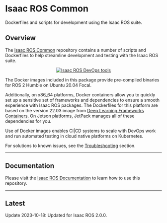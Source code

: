 # Isaac ROS Common

Dockerfiles and scripts for development using the Isaac ROS suite.

## Overview

The [Isaac ROS Common](https://github.com/NVIDIA-ISAAC-ROS/isaac_ros_common)
repository contains a number of scripts and Dockerfiles to help
streamline development and testing with the Isaac ROS suite.

<div align="center"><a class="reference internal image-reference" href="https://media.githubusercontent.com/media/NVIDIA-ISAAC-ROS/.github/main/resources/isaac_ros_docs/repositories_and_packages/isaac_ros_common/isaac_ros_common_tools.png/"><img alt="Isaac ROS DevOps tools" src="https://media.githubusercontent.com/media/NVIDIA-ISAAC-ROS/.github/main/resources/isaac_ros_docs/repositories_and_packages/isaac_ros_common/isaac_ros_common_tools.png/" width="auto"/></a></div>

The Docker images included in this package provide pre-compiled binaries
for ROS 2 Humble on Ubuntu 20.04 Focal.

Additionally, on x86_64 platforms, Docker containers allow you to
quickly set up a sensitive set of frameworks and dependencies to ensure
a smooth experience with Isaac ROS packages. The Dockerfiles for this
platform are based on the version 22.03 image from [Deep Learning
Frameworks Containers](https://docs.nvidia.com/deeplearning/frameworks/support-matrix/index.html).
On Jetson platforms, JetPack manages all of these dependencies for you.

Use of Docker images enables CI|CD systems to scale with DevOps work and
run automated testing in cloud native platforms on Kubernetes.

For solutions to known issues, see the [Troubleshooting](https://nvidia-isaac-ros.github.io/troubleshooting/index.html) section.

---

## Documentation

Please visit the [Isaac ROS Documentation](https://nvidia-isaac-ros.github.io/repositories_and_packages/isaac_ros_common/index.html) to learn how to use this repository.

---

## Latest

Update 2023-10-18: Updated for Isaac ROS 2.0.0.
